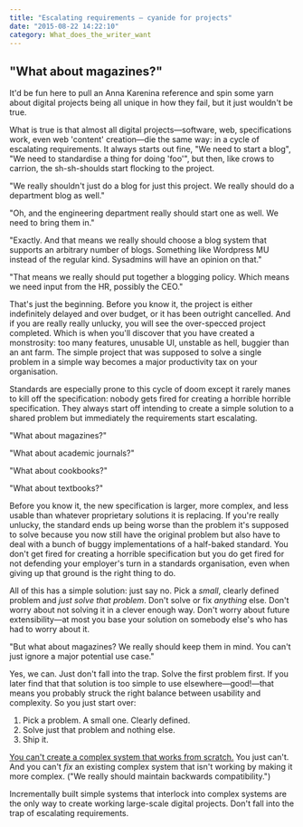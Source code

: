 ```yaml
---
title: "Escalating requirements – cyanide for projects"
date: "2015-08-22 14:22:10"
category: What_does_the_writer_want
---
```


## "What about magazines?"

It'd be fun here to pull an Anna Karenina reference and spin some yarn about digital projects being all unique in how they fail, but it just wouldn't be true.

What is true is that almost all digital projects—software, web, specifications work, even web 'content' creation—die the same way: in a cycle of escalating requirements. It always starts out fine, "We need to start a blog", "We need to standardise a thing for doing 'foo'", but then, like crows to carrion, the sh-sh-shoulds start flocking to the project.

"We really shouldn't just do a blog for just this project. We really should do a department blog as well."

"Oh, and the engineering department really should start one as well. We need to bring them in."

"Exactly. And that means we really should choose a blog system that supports an arbitrary number of blogs. Something like Wordpress MU instead of the regular kind. Sysadmins will have an opinion on that."

"That means we really should put together a blogging policy. Which means we need input from the HR, possibly the CEO."

That's just the beginning. Before you know it, the project is either indefinitely delayed and over budget, or it has been outright cancelled. And if you are really really unlucky, you will see the over-specced project completed. Which is when you'll discover that you have created a monstrosity: too many features, unusable UI, unstable as hell, buggier than an ant farm. The simple project that was supposed to solve a single problem in a simple way becomes a major productivity tax on your organisation.

Standards are especially prone to this cycle of doom except it rarely manes to kill off the specification: nobody gets fired for creating a horrible horrible specification. They always start off intending to create a simple solution to a shared problem but immediately the requirements start escalating.

"What about magazines?"

"What about academic journals?"

"What about cookbooks?"

"What about textbooks?"

Before you know it, the new specification is larger, more complex, and less usable than whatever proprietary solutions it is replacing. If you're really unlucky, the standard ends up being worse than the problem it's supposed to solve because you now still have the original problem but also have to deal with a bunch of buggy implementations of a half-baked standard. You don't get fired for creating a horrible specification but you do get fired for not defending your employer's turn in a standards organisation, even when giving up that ground is the right thing to do.

All of this has a simple solution: just say no. Pick a *small*, clearly defined problem and *just solve that problem*. Don't solve or fix *anything* else. Don't worry about not solving it in a clever enough way. Don't worry about future extensibility—at most you base your solution on somebody else's who has had to worry about it.

"But what about magazines? We really should keep them in mind. You can't just ignore a major potential use case."

Yes, we can. Just don't fall into the trap. Solve the first problem first. If you later find that that solution is too simple to use elsewhere—good!—that means you probably struck the right balance between usability and complexity. So you just start over:

1. Pick a problem. A small one. Clearly defined.
2. Solve just that problem and nothing else.
3. Ship it.

[You can't create a complex system that works from scratch.](https://en.wikipedia.org/wiki/John_Gall_(author)#Gall.27s_law) You just can't. And you can't *fix* an existing complex system that isn't working by making it more complex. ("We really should maintain backwards compatibility.")

Incrementally built simple systems that interlock into complex systems are the only way to create working large-scale digital projects. Don't fall into the trap of escalating requirements.
